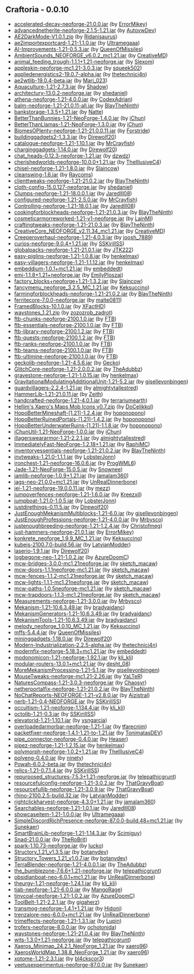 ## Craftoria - 0.0.10

  * [accelerated-decay-neoforge-21.0.0.jar](https://www.curseforge.com/minecraft/mc-mods/accelerated-decay/files/5433036) (by [ErrorMikey](https://www.curseforge.com/members/ErrorMikey/projects))
  * [advancednetherite-neoforge-2.1.5-1.21.jar](https://www.curseforge.com/minecraft/mc-mods/advanced-netherite/files/5427379) (by [AutovwDev](https://www.curseforge.com/members/AutovwDev/projects))
  * [AE2DarkMode-V1.0.1.zip](https://www.curseforge.com/minecraft/texture-packs/ae2-dark-mode/files/5447192) (by [Ridanisaurus](https://www.curseforge.com/members/Ridanisaurus/projects))
  * [ae2importexportcard-1.21-1.1.0.jar](https://www.curseforge.com/minecraft/mc-mods/ae2-import-export-card/files/5465225) (by [Ultramegaaa](https://www.curseforge.com/members/Ultramegaaa/projects))
  * [AI-Improvements-1.21-0.5.3.jar](https://www.curseforge.com/minecraft/mc-mods/ai-improvements/files/5426792) (by [QueenOfMissiles](https://www.curseforge.com/members/QueenOfMissiles/projects))
  * [AmbientSounds_NEOFORGE_v6.0.2_mc1.21.jar](https://www.curseforge.com/minecraft/mc-mods/ambientsounds/files/5434649) (by [CreativeMD](https://www.curseforge.com/members/CreativeMD/projects))
  * [animal_feeding_trough-1.1.1+1.21-neoforge.jar](https://www.curseforge.com/minecraft/mc-mods/animal-feeding-trough/files/5442546) (by [Slexom](https://www.curseforge.com/members/Slexom/projects))
  * [appleskin-neoforge-mc1.21-3.0.3.jar](https://www.curseforge.com/minecraft/mc-mods/appleskin/files/5447879) (by [squeek502](https://www.curseforge.com/members/squeek502/projects))
  * [appliedenergistics2-19.0.7-alpha.jar](https://www.curseforge.com/minecraft/mc-mods/applied-energistics-2/files/5480501) (by [thetechnici4n](https://www.curseforge.com/members/thetechnici4n/projects))
  * [ae2wtlib-19.0.4-beta.jar](https://www.curseforge.com/minecraft/mc-mods/applied-energistics-2-wireless-terminals/files/5466359) (by [Mari_023](https://www.curseforge.com/members/Mari_023/projects))
  * [Aquaculture-1.21-2.7.3.jar](https://www.curseforge.com/minecraft/mc-mods/aquaculture/files/5484631) (by [Shadow](https://www.curseforge.com/members/Shadow/projects))
  * [architectury-13.0.2-neoforge.jar](https://www.curseforge.com/minecraft/mc-mods/architectury-api/files/5472559) (by [shedaniel](https://www.curseforge.com/members/shedaniel/projects))
  * [athena-neoforge-1.21-4.0.0.jar](https://www.curseforge.com/minecraft/mc-mods/athena/files/5431579) (by [CodexAdrian](https://www.curseforge.com/members/CodexAdrian/projects))
  * [balm-neoforge-1.21-21.0.11-all.jar](https://www.curseforge.com/minecraft/mc-mods/balm/files/5485041) (by [BlayTheNinth](https://www.curseforge.com/members/BlayTheNinth/projects))
  * [bankstorage-1.3.5+1.21.jar](https://www.curseforge.com/minecraft/mc-mods/bank-storage/files/5485544) (by [Natte](https://www.curseforge.com/members/Natte/projects))
  * [BetterThanBunnies-1.21-NeoForge-1.4.0.jar](https://www.curseforge.com/minecraft/mc-mods/better-than-bunnies/files/5478464) (by [iChun](https://www.curseforge.com/members/iChun/projects))
  * [BetterThanLlamas-1.21-NeoForge-1.3.0.jar](https://www.curseforge.com/minecraft/mc-mods/better-than-llamas/files/5478471) (by [iChun](https://www.curseforge.com/members/iChun/projects))
  * [BiomesOPlenty-neoforge-1.21-21.0.0.11.jar](https://www.curseforge.com/minecraft/mc-mods/biomes-o-plenty/files/5489686) (by [Forstride](https://www.curseforge.com/members/Forstride/projects))
  * [buildinggadgets2-1.3.3.jar](https://www.curseforge.com/minecraft/mc-mods/building-gadgets/files/5464117) (by [Direwolf20](https://www.curseforge.com/members/Direwolf20/projects))
  * [catalogue-neoforge-1.21-1.10.1.jar](https://www.curseforge.com/minecraft/mc-mods/catalogue/files/5441227) (by [MrCrayfish](https://www.curseforge.com/members/MrCrayfish/projects))
  * [charginggadgets-1.14.0.jar](https://www.curseforge.com/minecraft/mc-mods/charging-gadgets/files/5450580) (by [Direwolf20](https://www.curseforge.com/members/Direwolf20/projects))
  * [chat_heads-0.12.3-neoforge-1.21.jar](https://www.curseforge.com/minecraft/mc-mods/chat-heads/files/5424505) (by [dzwdz](https://www.curseforge.com/members/dzwdz/projects))
  * [cherishedworlds-neoforge-10.0.0+1.21.jar](https://www.curseforge.com/minecraft/mc-mods/cherished-worlds/files/5448098) (by [TheIllusiveC4](https://www.curseforge.com/members/TheIllusiveC4/projects))
  * [chisel-neoforge-1.21-1.8.0.jar](https://www.curseforge.com/minecraft/mc-mods/chisel-reborn/files/5478439) (by [Slaincow](https://www.curseforge.com/members/Slaincow/projects))
  * [cleanswing-1.6.jar](https://www.curseforge.com/minecraft/mc-mods/clean-swing-through-grass/files/5481920) (by [Raycoms](https://www.curseforge.com/members/Raycoms/projects))
  * [clienttweaks-neoforge-1.21-21.0.2.jar](https://www.curseforge.com/minecraft/mc-mods/client-tweaks/files/5426942) (by [BlayTheNinth](https://www.curseforge.com/members/BlayTheNinth/projects))
  * [cloth-config-15.0.127-neoforge.jar](https://www.curseforge.com/minecraft/mc-mods/cloth-config/files/5424576) (by [shedaniel](https://www.curseforge.com/members/shedaniel/projects))
  * [Clumps-neoforge-1.21-18.0.0.1.jar](https://www.curseforge.com/minecraft/mc-mods/clumps/files/5430025) (by [Jaredlll08](https://www.curseforge.com/members/Jaredlll08/projects))
  * [configured-neoforge-1.21-2.5.0.jar](https://www.curseforge.com/minecraft/mc-mods/configured/files/5441232) (by [MrCrayfish](https://www.curseforge.com/members/MrCrayfish/projects))
  * [Controlling-neoforge-1.21-18.0.1.jar](https://www.curseforge.com/minecraft/mc-mods/controlling/files/5444003) (by [Jaredlll08](https://www.curseforge.com/members/Jaredlll08/projects))
  * [cookingforblockheads-neoforge-1.21-21.0.3.jar](https://www.curseforge.com/minecraft/mc-mods/cooking-for-blockheads/files/5476978) (by [BlayTheNinth](https://www.curseforge.com/members/BlayTheNinth/projects))
  * [cosmeticarmorreworked-1.21-v1-neoforge.jar](https://www.curseforge.com/minecraft/mc-mods/cosmetic-armor-reworked/files/5427303) (by [LainMI](https://www.curseforge.com/members/LainMI/projects))
  * [craftingtweaks-neoforge-1.21-21.0.3.jar](https://www.curseforge.com/minecraft/mc-mods/crafting-tweaks/files/5426925) (by [BlayTheNinth](https://www.curseforge.com/members/BlayTheNinth/projects))
  * [CreativeCore_NEOFORGE_v2.11.34_mc1.21.jar](https://www.curseforge.com/minecraft/mc-mods/creativecore/files/5434885) (by [CreativeMD](https://www.curseforge.com/members/CreativeMD/projects))
  * [Creeperoverhaul-neoforge-1.21-4.0.3.jar](https://www.curseforge.com/minecraft/mc-mods/creeper-overhaul/files/5483979) (by [joosh_7889](https://www.curseforge.com/members/joosh_7889/projects))
  * [curios-neoforge-9.0.4+1.21.jar](https://www.curseforge.com/minecraft/mc-mods/curios-continuation/files/5476603) (by [SSKirillSS](https://www.curseforge.com/members/SSKirillSS/projects))
  * [globalpacks-neoforge-1.21-21.0.1.jar](https://www.curseforge.com/minecraft/mc-mods/drp-global-datapack/files/5485917) (by [JTK222](https://www.curseforge.com/members/JTK222/projects))
  * [easy-piglins-neoforge-1.21-1.0.8.jar](https://www.curseforge.com/minecraft/mc-mods/easy-piglins/files/5453520) (by [henkelmax](https://www.curseforge.com/members/henkelmax/projects))
  * [easy-villagers-neoforge-1.21-1.1.12.jar](https://www.curseforge.com/minecraft/mc-mods/easy-villagers/files/5485322) (by [henkelmax](https://www.curseforge.com/members/henkelmax/projects))
  * [embeddium-1.0.1+mc1.21.jar](https://www.curseforge.com/minecraft/mc-mods/embeddium/files/5456706) (by [embeddedt](https://www.curseforge.com/members/embeddedt/projects))
  * [emi-1.1.8+1.21+neoforge.jar](https://www.curseforge.com/minecraft/mc-mods/emi/files/5481786) (by [EmilyPloszaj](https://www.curseforge.com/members/EmilyPloszaj/projects))
  * [factory_blocks+neoforge+1.21-1.3.2.jar](https://www.curseforge.com/minecraft/mc-mods/factory-blocks/files/5442380) (by [Slaincow](https://www.curseforge.com/members/Slaincow/projects))
  * [fancymenu_neoforge_3.2.5_MC_1.21.jar](https://www.curseforge.com/minecraft/mc-mods/fancymenu/files/5453431) (by [Keksuccino](https://www.curseforge.com/members/Keksuccino/projects))
  * [farmingforblockheads-neoforge-1.21-21.0.2.jar](https://www.curseforge.com/minecraft/mc-mods/farming-for-blockheads/files/5426962) (by [BlayTheNinth](https://www.curseforge.com/members/BlayTheNinth/projects))
  * [ferritecore-7.0.0-neoforge.jar](https://www.curseforge.com/minecraft/mc-mods/ferritecore/files/5434178) (by [malte0811](https://www.curseforge.com/members/malte0811/projects))
  * [FramedBlocks-10.1.0.jar](https://www.curseforge.com/minecraft/mc-mods/framedblocks/files/5480867) (by [XFactHD](https://www.curseforge.com/members/XFactHD/projects))
  * [waystones_1.21.zip](https://www.curseforge.com/minecraft/texture-packs/fresh-waystones-texture/files/5446294) (by [zozozrob_zadrot](https://www.curseforge.com/members/zozozrob_zadrot/projects))
  * [ftb-chunks-neoforge-2100.1.0.jar](https://www.curseforge.com/minecraft/mc-mods/ftb-chunks-forge/files/5448646) (by [FTB](https://www.curseforge.com/members/FTB/projects))
  * [ftb-essentials-neoforge-2100.1.0.jar](https://www.curseforge.com/minecraft/mc-mods/ftb-essentials/files/5443860) (by [FTB](https://www.curseforge.com/members/FTB/projects))
  * [ftb-library-neoforge-2100.1.2.jar](https://www.curseforge.com/minecraft/mc-mods/ftb-library-forge/files/5482367) (by [FTB](https://www.curseforge.com/members/FTB/projects))
  * [ftb-quests-neoforge-2100.1.2.jar](https://www.curseforge.com/minecraft/mc-mods/ftb-quests-forge/files/5482829) (by [FTB](https://www.curseforge.com/members/FTB/projects))
  * [ftb-ranks-neoforge-2100.1.0.jar](https://www.curseforge.com/minecraft/mc-mods/ftb-ranks-forge/files/5444606) (by [FTB](https://www.curseforge.com/members/FTB/projects))
  * [ftb-teams-neoforge-2100.1.0.jar](https://www.curseforge.com/minecraft/mc-mods/ftb-teams-forge/files/5448371) (by [FTB](https://www.curseforge.com/members/FTB/projects))
  * [ftb-ultimine-neoforge-2100.1.0.jar](https://www.curseforge.com/minecraft/mc-mods/ftb-ultimine-forge/files/5448787) (by [FTB](https://www.curseforge.com/members/FTB/projects))
  * [geckolib-neoforge-1.21-4.5.6.jar](https://www.curseforge.com/minecraft/mc-mods/geckolib/files/5460144) (by [Gecko](https://www.curseforge.com/members/Gecko/projects))
  * [GlitchCore-neoforge-1.21-2.0.0.2.jar](https://www.curseforge.com/minecraft/mc-mods/glitchcore/files/5483773) (by [TheAdubbz](https://www.curseforge.com/members/TheAdubbz/projects))
  * [gravestone-neoforge-1.21-1.0.15.jar](https://www.curseforge.com/minecraft/mc-mods/gravestone-mod/files/5425152) (by [henkelmax](https://www.curseforge.com/members/henkelmax/projects))
  * [GravitationalModulatingAdditionalUnit-1.21-5.2.jar](https://www.curseforge.com/minecraft/mc-mods/gravitational-modulating-additional-unit/files/5478709) (by [gisellevonbingen](https://www.curseforge.com/members/gisellevonbingen/projects))
  * [guardvillagers-2.2.4-1.21.jar](https://www.curseforge.com/minecraft/mc-mods/guard-villagers/files/5486430) (by [almightytallestred](https://www.curseforge.com/members/almightytallestred/projects))
  * [HammerLib-1.21-21.0.11.jar](https://www.curseforge.com/minecraft/mc-mods/hammer-lib/files/5450889) (by [Zeith](https://www.curseforge.com/members/Zeith/projects))
  * [handcrafted-neoforge-1.21-4.0.1.jar](https://www.curseforge.com/minecraft/mc-mods/handcrafted/files/5436875) (by [terrariumearth](https://www.curseforge.com/members/terrariumearth/projects))
  * [Hellim's Xaero's Maps Mob Icons v0.7.zip](https://www.curseforge.com/minecraft/texture-packs/hellims-xaeros-maps-mob-icons/files/5441457) (by [DoCelikkol](https://www.curseforge.com/members/DoCelikkol/projects))
  * [HopoBetterMineshaft-[1.21]-1.2.4.jar](https://www.curseforge.com/minecraft/mc-mods/hopo-better-mineshaft/files/5431664) (by [hoponopono](https://www.curseforge.com/members/hoponopono/projects))
  * [HopoBetterRuinedPortals-[1.21]-1.4.2.jar](https://www.curseforge.com/minecraft/mc-mods/hopo-better-ruined-portals/files/5431683) (by [hoponopono](https://www.curseforge.com/members/hoponopono/projects))
  * [HopoBetterUnderwaterRuins-[1.21]-1.1.8.jar](https://www.curseforge.com/minecraft/mc-mods/hopo-better-underwater-ruins/files/5431697) (by [hoponopono](https://www.curseforge.com/members/hoponopono/projects))
  * [iChunUtil-1.21-NeoForge-1.0.0.jar](https://www.curseforge.com/minecraft/mc-mods/ichunutil/files/5478459) (by [iChun](https://www.curseforge.com/members/iChun/projects))
  * [illagersweararmor-1.21-2.2.1.jar](https://www.curseforge.com/minecraft/mc-mods/illagers-wear-armor/files/5446383) (by [almightytallestred](https://www.curseforge.com/members/almightytallestred/projects))
  * [ImmediatelyFast-NeoForge-1.2.18+1.21.jar](https://www.curseforge.com/minecraft/mc-mods/immediatelyfast/files/5425058) (by [RaphiMC](https://www.curseforge.com/members/RaphiMC/projects))
  * [inventoryessentials-neoforge-1.21-21.0.2.jar](https://www.curseforge.com/minecraft/mc-mods/inventory-essentials/files/5426948) (by [BlayTheNinth](https://www.curseforge.com/members/BlayTheNinth/projects))
  * [invtweaks-1.21.0-1.1.1.jar](https://www.curseforge.com/minecraft/mc-mods/inventory-tweaks-refoxed/files/5439664) (by [LobsterJonn](https://www.curseforge.com/members/LobsterJonn/projects))
  * [ironchest-1.21-neoforge-16.0.6.jar](https://www.curseforge.com/minecraft/mc-mods/iron-chests/files/5466218) (by [ProgWML6](https://www.curseforge.com/members/ProgWML6/projects))
  * [Jade-1.21-NeoForge-15.0.5.jar](https://www.curseforge.com/minecraft/mc-mods/jade/files/5444008) (by [Snownee](https://www.curseforge.com/members/Snownee/projects))
  * [jamlib-neoforge-1.0.9+1.21.jar](https://www.curseforge.com/minecraft/mc-mods/jamlib/files/5427400) (by [jamalam360](https://www.curseforge.com/members/jamalam360/projects))
  * [jags-neo-21.0.0+mc1.21.jar](https://www.curseforge.com/minecraft/mc-mods/javd/files/5475149) (by [UnRealDinnerbone](https://www.curseforge.com/members/UnRealDinnerbone/projects))
  * [jei-1.21-neoforge-19.0.0.11.jar](https://www.curseforge.com/minecraft/mc-mods/jei/files/5466551) (by [mezz](https://www.curseforge.com/members/mezz/projects))
  * [jumpoverfences-neoforge-1.21-1.6.0.jar](https://www.curseforge.com/minecraft/mc-mods/jump-over-fences-forge/files/5470124) (by [Kreezxil](https://www.curseforge.com/members/Kreezxil/projects))
  * [jumpboat-1.21.0-1.0.5.jar](https://www.curseforge.com/minecraft/mc-mods/jumpy-boats/files/5439938) (by [LobsterJonn](https://www.curseforge.com/members/LobsterJonn/projects))
  * [justdirethings-0.11.5.jar](https://www.curseforge.com/minecraft/mc-mods/just-dire-things/files/5483148) (by [Direwolf20](https://www.curseforge.com/members/Direwolf20/projects))
  * [JustEnoughMekanismMultiblocks-1.21-6.0.jar](https://www.curseforge.com/minecraft/mc-mods/just-enough-mekanism-multiblocks/files/5453943) (by [gisellevonbingen](https://www.curseforge.com/members/gisellevonbingen/projects))
  * [JustEnoughProfessions-neoforge-1.21-4.0.0.jar](https://www.curseforge.com/minecraft/mc-mods/just-enough-professions-jep/files/5438693) (by [Mrbysco](https://www.curseforge.com/members/Mrbysco/projects))
  * [justenoughbreeding-neoforge-1.21-1.2.4.jar](https://www.curseforge.com/minecraft/mc-mods/justenoughbreeding/files/5457195) (by [Christofmeg](https://www.curseforge.com/members/Christofmeg/projects))
  * [just-hammers-neoforge-21.0.1.jar](https://www.curseforge.com/minecraft/mc-mods/justhammers/files/5445845) (by [ErrorMikey](https://www.curseforge.com/members/ErrorMikey/projects))
  * [konkrete_neoforge_1.9.9_MC_1.21.jar](https://www.curseforge.com/minecraft/mc-mods/konkrete/files/5453385) (by [Keksuccino](https://www.curseforge.com/members/Keksuccino/projects))
  * [kubejs-2100.7.0-build.56.jar](https://www.curseforge.com/minecraft/mc-mods/kubejs/files/5483471) (by [LatvianModder](https://www.curseforge.com/members/LatvianModder/projects))
  * [laserio-1.9.1.jar](https://www.curseforge.com/minecraft/mc-mods/laserio/files/5447489) (by [Direwolf20](https://www.curseforge.com/members/Direwolf20/projects))
  * [logbegone-neo-1.21-1.0.2.jar](https://www.curseforge.com/minecraft/mc-mods/log-begone/files/5440186) (by [AzureDoomC](https://www.curseforge.com/members/AzureDoomC/projects))
  * [mcw-bridges-3.0.0-mc1.21neoforge.jar](https://www.curseforge.com/minecraft/mc-mods/macaws-bridges/files/5465228) (by [sketch_macaw](https://www.curseforge.com/members/sketch_macaw/projects))
  * [mcw-doors-1.1.1neoforge-mc1.21.jar](https://www.curseforge.com/minecraft/mc-mods/macaws-doors/files/5439155) (by [sketch_macaw](https://www.curseforge.com/members/sketch_macaw/projects))
  * [mcw-fences-1.1.2-mc1.21neoforge.jar](https://www.curseforge.com/minecraft/mc-mods/macaws-fences-and-walls/files/5442175) (by [sketch_macaw](https://www.curseforge.com/members/sketch_macaw/projects))
  * [mcw-lights-1.1.1-mc1.21neoforge.jar](https://www.curseforge.com/minecraft/mc-mods/macaws-lights-and-lamps/files/5473578) (by [sketch_macaw](https://www.curseforge.com/members/sketch_macaw/projects))
  * [mcw-paths-1.0.5neoforge-mc1.21.jar](https://www.curseforge.com/minecraft/mc-mods/macaws-paths-and-pavings/files/5430735) (by [sketch_macaw](https://www.curseforge.com/members/sketch_macaw/projects))
  * [mcw-trapdoors-1.1.3-mc1.21neoforge.jar](https://www.curseforge.com/minecraft/mc-mods/macaws-trapdoors/files/5431123) (by [sketch_macaw](https://www.curseforge.com/members/sketch_macaw/projects))
  * [Measurements-neoforge-1.21-3.0.0.jar](https://www.curseforge.com/minecraft/mc-mods/measurements/files/5435858) (by [Mrbysco](https://www.curseforge.com/members/Mrbysco/projects))
  * [Mekanism-1.21-10.6.3.49.jar](https://www.curseforge.com/minecraft/mc-mods/mekanism/files/5478403) (by [bradyaidanc](https://www.curseforge.com/members/bradyaidanc/projects))
  * [MekanismGenerators-1.21-10.6.3.49.jar](https://www.curseforge.com/minecraft/mc-mods/mekanism-generators/files/5478406) (by [bradyaidanc](https://www.curseforge.com/members/bradyaidanc/projects))
  * [MekanismTools-1.21-10.6.3.49.jar](https://www.curseforge.com/minecraft/mc-mods/mekanism-tools/files/5478407) (by [bradyaidanc](https://www.curseforge.com/members/bradyaidanc/projects))
  * [melody_neoforge_1.0.10_MC_1.21.jar](https://www.curseforge.com/minecraft/mc-mods/melody/files/5453382) (by [Keksuccino](https://www.curseforge.com/members/Keksuccino/projects))
  * [mffs-5.4.4.jar](https://www.curseforge.com/minecraft/mc-mods/mffs/files/5475469) (by [QueenOfMissiles](https://www.curseforge.com/members/QueenOfMissiles/projects))
  * [mininggadgets-1.18.0.jar](https://www.curseforge.com/minecraft/mc-mods/mining-gadgets/files/5450384) (by [Direwolf20](https://www.curseforge.com/members/Direwolf20/projects))
  * [Modern-Industrialization-2.2.5-alpha.jar](https://www.curseforge.com/minecraft/mc-mods/modern-industrialization/files/5482720) (by [thetechnici4n](https://www.curseforge.com/members/thetechnici4n/projects))
  * [modernfix-neoforge-5.18.3+mc1.21.jar](https://www.curseforge.com/minecraft/mc-mods/modernfix/files/5443050) (by [embeddedt](https://www.curseforge.com/members/embeddedt/projects))
  * [modonomicon-1.21-neoforge-1.92.1.jar](https://www.curseforge.com/minecraft/mc-mods/modonomicon/files/5481761) (by [kli_kli](https://www.curseforge.com/members/kli_kli/projects))
  * [modular-routers-13.0.1+mc1.21.jar](https://www.curseforge.com/minecraft/mc-mods/modular-routers/files/5440669) (by [desht_08](https://www.curseforge.com/members/desht_08/projects))
  * [MoreMekanismProcessing-1.21-5.1.jar](https://www.curseforge.com/minecraft/mc-mods/more-mekanism-processing/files/5479230) (by [gisellevonbingen](https://www.curseforge.com/members/gisellevonbingen/projects))
  * [MouseTweaks-neoforge-mc1.21-2.26.jar](https://www.curseforge.com/minecraft/mc-mods/mouse-tweaks/files/5437296) (by [YaLTeR](https://www.curseforge.com/members/YaLTeR/projects))
  * [NaturesCompass-1.21-3.0.3-neoforge.jar](https://www.curseforge.com/minecraft/mc-mods/natures-compass/files/5474686) (by [Chaosyr](https://www.curseforge.com/members/Chaosyr/projects))
  * [netherportalfix-neoforge-1.21-21.0.2.jar](https://www.curseforge.com/minecraft/mc-mods/netherportalfix/files/5472056) (by [BlayTheNinth](https://www.curseforge.com/members/BlayTheNinth/projects))
  * [NoChatReports-NEOFORGE-1.21-v2.8.0.jar](https://www.curseforge.com/minecraft/mc-mods/no-chat-reports/files/5441267) (by [Aizistral](https://www.curseforge.com/members/Aizistral/projects))
  * [nerb-1.21-0.4-NEOFORGE.jar](https://www.curseforge.com/minecraft/mc-mods/notenoughrecipebook/files/5429704) (by [SSKirillSS](https://www.curseforge.com/members/SSKirillSS/projects))
  * [occultism-1.21-neoforge-1.134.4.jar](https://www.curseforge.com/minecraft/mc-mods/occultism/files/5481812) (by [kli_kli](https://www.curseforge.com/members/kli_kli/projects))
  * [octolib-1.21-0.3.jar](https://www.curseforge.com/minecraft/mc-mods/octo-lib/files/5447735) (by [SSKirillSS](https://www.curseforge.com/members/SSKirillSS/projects))
  * [elevatorid-1.21-1.10.1.jar](https://www.curseforge.com/minecraft/mc-mods/openblocks-elevator/files/5431516) (by [vsngarcia](https://www.curseforge.com/members/vsngarcia/projects))
  * [overloadedarmorbar-neoforge-1.21-1.jar](https://www.curseforge.com/minecraft/mc-mods/overloaded-armor-bar/files/5446103) (by [tfarecnim](https://www.curseforge.com/members/tfarecnim/projects))
  * [packetfixer-neoforge-1.4.1-1.21-to-1.21.jar](https://www.curseforge.com/minecraft/mc-mods/packet-fixer/files/5424660) (by [TonimatasDEV](https://www.curseforge.com/members/TonimatasDEV/projects))
  * [pipe_connector-neoforge-0.4.0.jar](https://www.curseforge.com/minecraft/mc-mods/pipe-connector/files/5481704) (by [Heaser](https://www.curseforge.com/members/Heaser/projects))
  * [pipez-neoforge-1.21-1.2.15.jar](https://www.curseforge.com/minecraft/mc-mods/pipez/files/5478848) (by [henkelmax](https://www.curseforge.com/members/henkelmax/projects))
  * [polymorph-neoforge-1.0.2+1.21.jar](https://www.curseforge.com/minecraft/mc-mods/polymorph/files/5480541) (by [TheIllusiveC4](https://www.curseforge.com/members/TheIllusiveC4/projects))
  * [polyeng-0.4.0.jar](https://www.curseforge.com/minecraft/mc-mods/polymorphic-energistics/files/5476076) (by [ninety](https://www.curseforge.com/members/ninety/projects))
  * [Powah-6.0.2-beta.jar](https://www.curseforge.com/minecraft/mc-mods/powah-rearchitected/files/5462914) (by [thetechnici4n](https://www.curseforge.com/members/thetechnici4n/projects))
  * [relics-1.21-0.7.1.4.jar](https://www.curseforge.com/minecraft/mc-mods/relics-mod/files/5473837) (by [SSKirillSS](https://www.curseforge.com/members/SSKirillSS/projects))
  * [repurposed_structures-7.5.3+1.21-neoforge.jar](https://www.curseforge.com/minecraft/mc-mods/repurposed-structures/files/5467552) (by [telepathicgrunt](https://www.curseforge.com/members/telepathicgrunt/projects))
  * [resourcefulconfig-neoforge-1.21-3.0.2.jar](https://www.curseforge.com/minecraft/mc-mods/resourceful-config/files/5481990) (by [ThatGravyBoat](https://www.curseforge.com/members/ThatGravyBoat/projects))
  * [resourcefullib-neoforge-1.21-3.0.9.jar](https://www.curseforge.com/minecraft/mc-mods/resourceful-lib/files/5483169) (by [ThatGravyBoat](https://www.curseforge.com/members/ThatGravyBoat/projects))
  * [rhino-2100.2.5-build.32.jar](https://www.curseforge.com/minecraft/mc-mods/rhino/files/5475557) (by [LatvianModder](https://www.curseforge.com/members/LatvianModder/projects))
  * [rightclickharvest-neoforge-4.3.0+1.21.jar](https://www.curseforge.com/minecraft/mc-mods/rightclickharvest/files/5478983) (by [jamalam360](https://www.curseforge.com/members/jamalam360/projects))
  * [Searchables-neoforge-1.21-1.0.1.jar](https://www.curseforge.com/minecraft/mc-mods/searchables/files/5430128) (by [Jaredlll08](https://www.curseforge.com/members/Jaredlll08/projects))
  * [showcaseitem-1.21-1.0.0.jar](https://www.curseforge.com/minecraft/mc-mods/showcase-item/files/5457238) (by [Ultramegaaa](https://www.curseforge.com/members/Ultramegaaa/projects))
  * [SimpleDiscordRichPresence-neoforge-87.0.0-build.48+mc1.21.jar](https://www.curseforge.com/minecraft/mc-mods/simple-discord-rich-presence/files/5444039) (by [Sunekaer](https://www.curseforge.com/members/Sunekaer/projects))
  * [SmartBrainLib-neoforge-1.21-1.14.3.jar](https://www.curseforge.com/minecraft/mc-mods/smartbrainlib/files/5433125) (by [Scimiguy](https://www.curseforge.com/members/Scimiguy/projects))
  * [Snad-21.0.0.jar](https://www.curseforge.com/minecraft/mc-mods/snad/files/5432223) (by [TheRoBrit](https://www.curseforge.com/members/TheRoBrit/projects))
  * [spark-1.10.73-neoforge.jar](https://www.curseforge.com/minecraft/mc-mods/spark/files/5434153) (by [Iucko](https://www.curseforge.com/members/Iucko/projects))
  * [Structory_1.21_v1.3.5.jar](https://www.curseforge.com/minecraft/mc-mods/structory/files/5424923) (by [botanydev](https://www.curseforge.com/members/botanydev/projects))
  * [Structory_Towers_1.21_v1.0.7.jar](https://www.curseforge.com/minecraft/mc-mods/structory-towers/files/5424926) (by [botanydev](https://www.curseforge.com/members/botanydev/projects))
  * [TerraBlender-neoforge-1.21-4.0.0.1.jar](https://www.curseforge.com/minecraft/mc-mods/terrablender-neoforge/files/5429865) (by [TheAdubbz](https://www.curseforge.com/members/TheAdubbz/projects))
  * [the_bumblezone-7.6.6+1.21-neoforge.jar](https://www.curseforge.com/minecraft/mc-mods/the-bumblezone-forge/files/5477999) (by [telepathicgrunt](https://www.curseforge.com/members/telepathicgrunt/projects))
  * [obsidianboat-neo-6.0.1+mc1.21.jar](https://www.curseforge.com/minecraft/mc-mods/theobsidianboat/files/5431898) (by [UnRealDinnerbone](https://www.curseforge.com/members/UnRealDinnerbone/projects))
  * [theurgy-1.21-neoforge-1.24.1.jar](https://www.curseforge.com/minecraft/mc-mods/theurgy/files/5481597) (by [kli_kli](https://www.curseforge.com/members/kli_kli/projects))
  * [tiab-neoforge-1.21-6.0.0.jar](https://www.curseforge.com/minecraft/mc-mods/time-in-a-bottle-universal/files/5479319) (by [MangoRage](https://www.curseforge.com/members/MangoRage/projects))
  * [tinycoal-neoforge-1.21-1.0.2.jar](https://www.curseforge.com/minecraft/mc-mods/tiny-coal/files/5486681) (by [AzureDoomC](https://www.curseforge.com/members/AzureDoomC/projects))
  * [ToolBelt-1.21-2.2.1.jar](https://www.curseforge.com/minecraft/mc-mods/tool-belt/files/5457699) (by [gigaherz](https://www.curseforge.com/members/gigaherz/projects))
  * [transmog-neoforge-1.4.1+1.21.jar](https://www.curseforge.com/minecraft/mc-mods/transmog/files/5432420) (by [Hidoni](https://www.curseforge.com/members/Hidoni/projects))
  * [trenzalore-neo-6.0.0+mc1.21.jar](https://www.curseforge.com/minecraft/mc-mods/trenzalore/files/5424651) (by [UnRealDinnerbone](https://www.curseforge.com/members/UnRealDinnerbone/projects))
  * [trimeffects-neoforge-1.21-1.3.1.jar](https://www.curseforge.com/minecraft/mc-mods/trimseffects/files/5433058) (by [Lupin](https://www.curseforge.com/members/Lupin/projects))
  * [trofers-neoforge-8.0.0.jar](https://www.curseforge.com/minecraft/mc-mods/trofers/files/5444385) (by [ochotonida](https://www.curseforge.com/members/ochotonida/projects))
  * [waystones-neoforge-1.21-21.0.4.jar](https://www.curseforge.com/minecraft/mc-mods/waystones/files/5484829) (by [BlayTheNinth](https://www.curseforge.com/members/BlayTheNinth/projects))
  * [wits-1.3.0+1.21-neoforge.jar](https://www.curseforge.com/minecraft/mc-mods/wits/files/5426237) (by [telepathicgrunt](https://www.curseforge.com/members/telepathicgrunt/projects))
  * [Xaeros_Minimap_24.2.1_NeoForge_1.21.jar](https://www.curseforge.com/minecraft/mc-mods/xaeros-minimap/files/5437649) (by [xaero96](https://www.curseforge.com/members/xaero96/projects))
  * [XaerosWorldMap_1.38.8_NeoForge_1.21.jar](https://www.curseforge.com/minecraft/mc-mods/xaeros-world-map/files/5437641) (by [xaero96](https://www.curseforge.com/members/xaero96/projects))
  * [xptome-1.21-2.3.1.jar](https://www.curseforge.com/minecraft/mc-mods/xp-tome/files/5465680) (by [bl4ckscor3](https://www.curseforge.com/members/bl4ckscor3/projects))
  * [yeetusexperimentus-neoforge-87.0.0.jar](https://www.curseforge.com/minecraft/mc-mods/yeetusexperimentus/files/5444189) (by [Sunekaer](https://www.curseforge.com/members/Sunekaer/projects))

